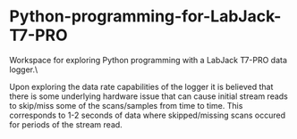# Python-programming-for-LabJack-T7-PRO
Workspace for exploring Python programming with a LabJack T7-PRO data logger.\

Upon exploring the data rate capabilities of the logger it is believed that there is some underlying hardware issue that can cause initial stream reads to skip/miss some of the scans/samples from time to time. This corresponds to 1-2 seconds of data where skipped/missing scans occured for periods of the stream read.